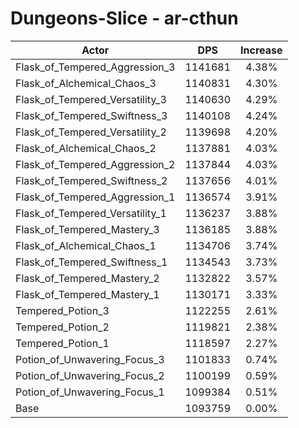 # Dungeons-Slice - ar-cthun
| Actor | DPS | Increase |
|---|:---:|:---:|
|Flask_of_Tempered_Aggression_3|1141681|4.38%|
|Flask_of_Alchemical_Chaos_3|1140831|4.30%|
|Flask_of_Tempered_Versatility_3|1140630|4.29%|
|Flask_of_Tempered_Swiftness_3|1140108|4.24%|
|Flask_of_Tempered_Versatility_2|1139698|4.20%|
|Flask_of_Alchemical_Chaos_2|1137881|4.03%|
|Flask_of_Tempered_Aggression_2|1137844|4.03%|
|Flask_of_Tempered_Swiftness_2|1137656|4.01%|
|Flask_of_Tempered_Aggression_1|1136574|3.91%|
|Flask_of_Tempered_Versatility_1|1136237|3.88%|
|Flask_of_Tempered_Mastery_3|1136185|3.88%|
|Flask_of_Alchemical_Chaos_1|1134706|3.74%|
|Flask_of_Tempered_Swiftness_1|1134543|3.73%|
|Flask_of_Tempered_Mastery_2|1132822|3.57%|
|Flask_of_Tempered_Mastery_1|1130171|3.33%|
|Tempered_Potion_3|1122255|2.61%|
|Tempered_Potion_2|1119821|2.38%|
|Tempered_Potion_1|1118597|2.27%|
|Potion_of_Unwavering_Focus_3|1101833|0.74%|
|Potion_of_Unwavering_Focus_2|1100199|0.59%|
|Potion_of_Unwavering_Focus_1|1099384|0.51%|
|Base|1093759|0.00%|
